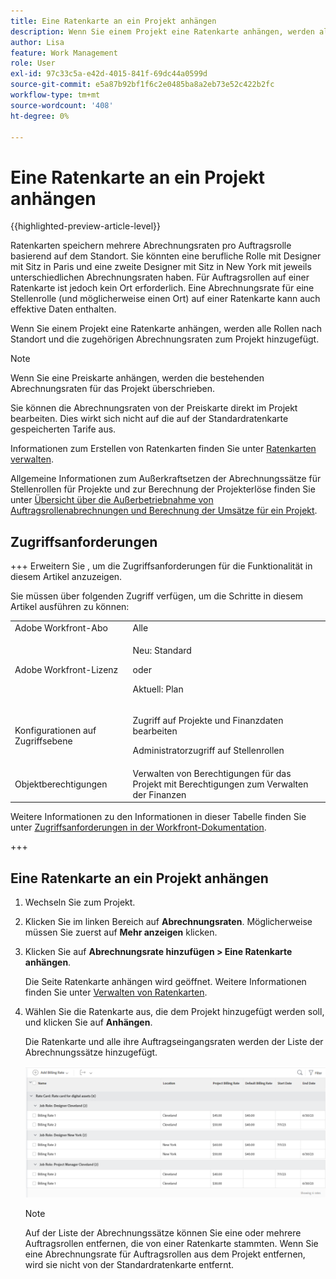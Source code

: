 ```yaml
---
title: Eine Ratenkarte an ein Projekt anhängen
description: Wenn Sie einem Projekt eine Ratenkarte anhängen, werden alle Rollen nach Standort und die zugehörigen Abrechnungsraten zum Projekt hinzugefügt.
author: Lisa
feature: Work Management
role: User
exl-id: 97c33c5a-e42d-4015-841f-69dc44a0599d
source-git-commit: e5a87b92bf1f6c2e0485ba8a2eb73e52c422b2fc
workflow-type: tm+mt
source-wordcount: '408'
ht-degree: 0%

---
```


# Eine Ratenkarte an ein Projekt anhängen

{{highlighted-preview-article-level}}

Ratenkarten speichern mehrere Abrechnungsraten pro Auftragsrolle basierend auf dem Standort. Sie könnten eine berufliche Rolle mit Designer mit Sitz in Paris und eine zweite Designer mit Sitz in New York mit jeweils unterschiedlichen Abrechnungsraten haben. Für Auftragsrollen auf einer Ratenkarte ist jedoch kein Ort erforderlich. Eine Abrechnungsrate für eine Stellenrolle (und möglicherweise einen Ort) auf einer Ratenkarte kann auch effektive Daten enthalten.

Wenn Sie einem Projekt eine Ratenkarte anhängen, werden alle Rollen nach Standort und die zugehörigen Abrechnungsraten zum Projekt hinzugefügt.

>[!NOTE]
>
>Wenn Sie eine Preiskarte anhängen, werden die bestehenden Abrechnungsraten für das Projekt überschrieben.

Sie können die Abrechnungsraten von der Preiskarte direkt im Projekt bearbeiten. Dies wirkt sich nicht auf die auf der Standardratenkarte gespeicherten Tarife aus.

Informationen zum Erstellen von Ratenkarten finden Sie unter [Ratenkarten verwalten](/help/quicksilver/administration-and-setup/set-up-workfront/configure-system-defaults/manage-rate-cards.md).

Allgemeine Informationen zum Außerkraftsetzen der Abrechnungssätze für Stellenrollen für Projekte und zur Berechnung der Projekterlöse finden Sie unter [Übersicht über die Außerbetriebnahme von Auftragsrollenabrechnungen und Berechnung der Umsätze für ein Projekt](/help/quicksilver/manage-work/projects/project-finances/override-role-billing-rates-and-calculate-project-revenue.md).

## Zugriffsanforderungen

+++ Erweitern Sie , um die Zugriffsanforderungen für die Funktionalität in diesem Artikel anzuzeigen.

Sie müssen über folgenden Zugriff verfügen, um die Schritte in diesem Artikel ausführen zu können:

<table style="table-layout:auto"> 
 <col> 
 <col> 
 <tbody> 
  <tr> 
   <td role="rowheader">Adobe Workfront-Abo</td> 
   <td>Alle</td> 
  </tr> 
  <tr> 
   <td role="rowheader">Adobe Workfront-Lizenz</td> 
   <td>
   <p>Neu: Standard</p>
   <p>oder</p>
   <p>Aktuell: Plan</p></td> 
  </tr> 
  <tr> 
   <td role="rowheader">Konfigurationen auf Zugriffsebene</td> 
   <td> <p>Zugriff auf Projekte und Finanzdaten bearbeiten</p> <p>Administratorzugriff auf Stellenrollen</p></td> 
  </tr> 
  <tr> 
   <td role="rowheader">Objektberechtigungen</td> 
   <td>Verwalten von Berechtigungen für das Projekt mit Berechtigungen zum Verwalten der Finanzen </td> 
  </tr> 
 </tbody> 
</table>

Weitere Informationen zu den Informationen in dieser Tabelle finden Sie unter [Zugriffsanforderungen in der Workfront-Dokumentation](/help/quicksilver/administration-and-setup/add-users/access-levels-and-object-permissions/access-level-requirements-in-documentation.md).

+++

## Eine Ratenkarte an ein Projekt anhängen

1. Wechseln Sie zum Projekt.
1. Klicken Sie im linken Bereich auf **Abrechnungsraten**. Möglicherweise müssen Sie zuerst auf **Mehr anzeigen** klicken.
1. Klicken Sie auf **Abrechnungsrate hinzufügen > Eine Ratenkarte anhängen**.

   Die Seite Ratenkarte anhängen wird geöffnet. Weitere Informationen finden Sie unter [Verwalten von Ratenkarten](/help/quicksilver/administration-and-setup/set-up-workfront/configure-system-defaults/manage-rate-cards.md).

1. Wählen Sie die Ratenkarte aus, die dem Projekt hinzugefügt werden soll, und klicken Sie auf **Anhängen**.

   Die Ratenkarte und alle ihre Auftragseingangsraten werden der Liste der Abrechnungssätze hinzugefügt.

   ![Dem Projekt hinzugefügte Ratenkarte](assets/billing-rates-added-from-rate-card.png)

   >[!NOTE]
   >
   >Auf der Liste der Abrechnungssätze können Sie eine oder mehrere Auftragsrollen entfernen, die von einer Ratenkarte stammten. Wenn Sie eine Abrechnungsrate für Auftragsrollen aus dem Projekt entfernen, wird sie nicht von der Standardratenkarte entfernt.
